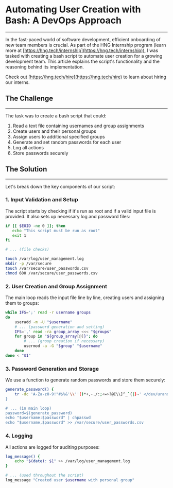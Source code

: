 # Automating User Creation with Bash: A DevOps Approach

---

In the fast-paced world of software development, efficient onboarding of new team members is crucial. As part of the HNG Internship program (learn more at [https://hng.tech/internship](https://hng.tech/internship)), I was tasked with creating a bash script to automate user creation for a growing development team. This article explains the script's functionality and the reasoning behind its implementation.

Check out [https://hng.tech/hire](https://hng.tech/hire) to learn about hiring our interns.

## The Challenge

---

The task was to create a bash script that could:

1. Read a text file containing usernames and group assignments
2. Create users and their personal groups
3. Assign users to additional specified groups
4. Generate and set random passwords for each user
5. Log all actions
6. Store passwords securely

## The Solution

---

Let's break down the key components of our script:

### 1. Input Validation and Setup

The script starts by checking if it's run as root and if a valid input file is provided. It also sets up necessary log and password files:

```bash
if [[ $EUID -ne 0 ]]; then
   echo "This script must be run as root"
   exit 1
fi

# ... (file checks)

touch /var/log/user_management.log
mkdir -p /var/secure
touch /var/secure/user_passwords.csv
chmod 600 /var/secure/user_passwords.csv

```

### 2. User Creation and Group Assignment

The main loop reads the input file line by line, creating users and assigning them to groups:

```bash
while IFS=';' read -r username groups
do
    useradd -m -U "$username"
    # ... (password generation and setting)
    IFS=',' read -ra group_array <<< "$groups"
    for group in "${group_array[@]}"; do
        # ... (group creation if necessary)
        usermod -a -G "$group" "$username"
    done
done < "$1"

```

### 3. Password Generation and Storage

We use a function to generate random passwords and store them securely:

```bash
generate_password() {
    tr -dc 'A-Za-z0-9!"#$%&'\\''()*+,-./:;<=>?@[\\]^_`{|}~' </dev/urandom | head -c 12
}

# ... (in main loop)
password=$(generate_password)
echo "$username:$password" | chpasswd
echo "$username,$password" >> /var/secure/user_passwords.csv

```

### 4. Logging

All actions are logged for auditing purposes:

```bash
log_message() {
    echo "$(date): $1" >> /var/log/user_management.log
}

# ... (used throughout the script)
log_message "Created user $username with personal group"

```
